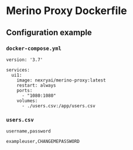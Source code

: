 # Merino Proxy Dockerfile


## Configuration example
### `docker-compose.yml`
```
version: '3.7'

services:
  ui1:
    image: nexryai/merino-proxy:latest
    restart: always
    ports:
      - "1080:1080"
    volumes:
      - ./users.csv:/app/users.csv
```

### `users.csv`
```
username,password

exampleuser,CHANGEMEPASSWORD
```
